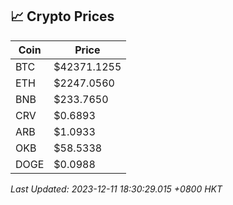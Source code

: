 ## 📈 Crypto Prices

| Coin | Price |
| ---- | ----- |
| BTC | $42371.1255 |
| ETH | $2247.0560 |
| BNB | $233.7650 |
| CRV | $0.6893 |
| ARB | $1.0933 |
| OKB | $58.5338 |
| DOGE | $0.0988 |

_Last Updated: 2023-12-11 18:30:29.015 +0800 HKT_